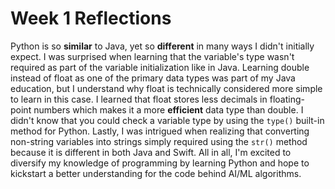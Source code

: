 # Week 1 Reflections
Python is so **similar** to Java, yet so **different** in many ways I didn't initially expect. I was surprised when learning that the variable's type wasn't required as part of the variable initialization like in Java. Learning double instead of float as one of the primary data types was part of my Java education, but I understand why float is technically considered more simple to learn in this case. I learned that float stores less decimals in floating-point numbers which makes it a more **efficient** data type than double. I didn't know that you could check a variable type by using the `type()` built-in method for Python. Lastly, I was intrigued when realizing that converting non-string variables into strings simply required using the `str()` method because it is different in both Java and Swift. All in all, I'm excited to diversify my knowledge of programming by learning Python and hope to kickstart a better understanding for the code behind AI/ML algorithms. 
